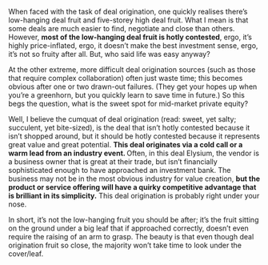 <p>When faced with the task of deal origination, one quickly realises there&#8217;s low-hanging deal fruit and five-storey high deal fruit. What I mean is that some deals are much easier to find, negotiate and close than others. However, <strong>most of the low-hanging deal fruit is hotly contested</strong>, ergo, it&#8217;s highly price-inflated, ergo, it doesn&#8217;t make the best investment sense, ergo, it&#8217;s not so fruity after all. But, who said life was easy anyway?</p><p>At the other extreme, more difficult deal origination sources (such as those that require complex collaboration) often just waste time; this becomes obvious after one or two drawn-out failures. (They get your hopes up when you&#8217;re a greenhorn, but you quickly learn to save time in future.) So this begs the question, what is the sweet spot for mid-market private equity?</p><p>Well, I believe the cumquat of deal origination (read: sweet, yet salty; succulent, yet bite-sized), is the deal that isn&#8217;t hotly contested because it isn&#8217;t shopped around, but it should be hotly contested because it represents great value and great potential. <strong>This deal originates via a cold call or a warm lead from an industry event. </strong>Often, in this deal Elysium, the vendor is a business owner that is great at their trade, but isn&#8217;t financially sophisticated enough to have approached an investment bank. The business may not be in the most obvious industry for value creation, <strong>but the product or service offering will have a quirky competitive advantage that is brilliant in its simplicity.</strong> This deal origination is probably right under your nose.</p><p>In short, it&#8217;s not the low-hanging fruit you should be after; it&#8217;s the fruit sitting on the ground under a big leaf that if approached correctly, doesn&#8217;t even require the raising of an arm to grasp. The beauty is that even though deal origination fruit so close, the majority won&#8217;t take time to look under the cover/leaf.</p>
